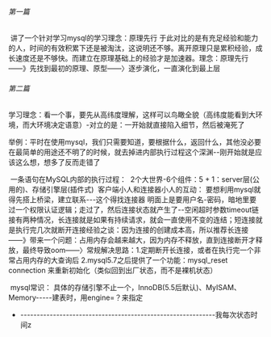 ###### 第一篇

​		讲了一个针对学习mysql的学习理念：原理先行
​		于此对比的是有充足经验和能力的人，时间的有效积累下还是被淘汰，这说明还不够。离开原理只是累积经验，成长速度还是不够快。而建立在原理基础上的经验才是加速器。
​		理念：原理先行——》先找到最初的原理、原型——〉逐步演化，一直演化到最上层

###### 第二篇

​		学习理念：看一个事，要先从高纬度理解，这样可以鸟瞰全貌（高纬度能看到大环境，而大环境决定语意）-对立的是：一开始就直接陷入细节，然后被淹死了

​		举例：平时在使用mysql，我们只需要知道，要根据什么，返回什么，其他没必要在最简单的用途还不明了的时候，就去掉进内部执行过程这个深渊--刚开始就是应该这么想，想多了反而走错了

​		一条语句在MySQL内部的执行过程：
​				2个大世界-6个组件：5 + 1：server层(公用的)、存储引擎层(插件式)
​				客户端小人和连接器小人的互动：
​						要想利用mysql就得先搭上桥梁，建立联系---这个得找连接器
​						明面上是要用户名-密码，暗地里要过一个权限认证逻辑；走过了，然后连接状态就产生了--空闲超时参数timeout
​						链接有两种情况，长连接就是如果有持续请求，就会一直使用不变的连结；短连接就是执行完几次就断开连接
​						经验之谈：因为连接的创建成本高，所以推荐长连接——》带来一个问题：占用内存会越来越大，因为内存不释放，直到连接断开才释放，最终导致oom——〉常规解决思路：
​								1.定期断开长连接，或者在执行完一个非常占用内存的大查询后
​								2.mysql5.7之后提供了一个功能：mysql_reset connection 来重新初始化（类似回到出厂状态，而不是裸机状态）	

​		mysql常识：
​				具体的存储引擎不止一个，InnoDB(5.5后默认)、MyISAM、Memory-----建表时，用engine=？来指定

- ------------------------------------------------------------我每次状态时间z